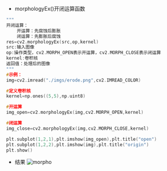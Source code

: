 - morphologyEx()开闭运算函数
```C
"""
开闭运算：
    开运算：先腐蚀后膨胀
    闭运算：先膨胀后腐蚀
res=cv2.morphologyEx(src,op,kernel)
src:输入图像
op:操作类型，cv2.MORPH_OPEN表示开运算，cv2.MORPH_CLOSE表示闭运算
kernel:卷积核
返回值：处理后的图像
"""
#示例：
img=cv2.imread("./imgs/erode.png",cv2.IMREAD_COLOR)

#定义卷积核
kernel=np.ones((5,5),np.uint8)

#开运算
img_open=cv2.morphologyEx(img,cv2.MORPH_OPEN,kernel)

#闭运算
img_close=cv2.morphologyEx(img,cv2.MORPH_CLOSE,kernel)

plt.subplot(1,2,1),plt.imshow(img_open),plt.title("open")
plt.subplot(1,2,2),plt.imshow(img),plt.title("origin")
plt.show()
```
- 结果
![morpho](https://github.com/user-attachments/assets/c501b6f5-394f-4ac6-a3a1-50e59936af86)
